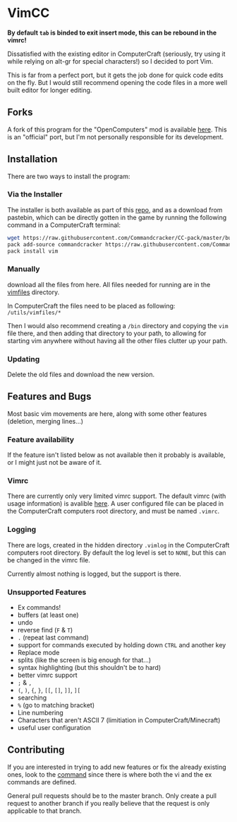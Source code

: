 # VimCC

**By default `tab` is binded to exit insert mode, this can be rebound in the vimrc!**

Dissatisfied with the existing editor in ComputerCraft (seriously, try using it
while relying on alt-gr for special characters!) so I decided to port Vim.

This is far from a perfect port, but it gets the job done for quick code edits
on the fly. But I would still recommend opening the code files in a more well
built editor for longer editing.

## Forks

A fork of this program for the "OpenComputers" mod is available
[here](https://github.com/Vexatos/VimOC). This is an "official" port, but I'm
not personally responsible for its development.

## Installation

There are two ways to install the program:

### Via the Installer

The installer is both available as part of this [repo](./installer),
and as a download from pastebin, which can be directly gotten in the game by
running the following command in a ComputerCraft terminal:

```bash
wget https://raw.githubusercontent.com/Commandcracker/CC-pack/master/build/pack.lua pack
pack add-source commandcracker https://raw.githubusercontent.com/Commandcracker/CC-packages/master/packages.json
pack install vim
```

### Manually

download all the files from here.
All files needed for running are in the [vimfiles](./vimfiles) directory.

In ComputerCraft the files need to be placed as following:
`/utils/vimfiles/*`

Then I would also recommend creating a `/bin` directory and copying the `vim`
file there, and then adding that directory to your path, to allowing for
starting vim anywhere without having all the other files clutter up your path.

### Updating

Delete the old files and download the new version.

## Features and Bugs

Most basic vim movements are here, along with some other features (deletion,
merging lines...)

### Feature availability

If the feature isn't listed below as not available then it probably is available,
or I might just not be aware of it.

### Vimrc

There are currently only very limited vimrc support. The default vimrc (with
usage information) is avalible [here](./vimfiles/vimrcDefault). A user
configured file can be placed in the ComputerCraft computers root directory, and
must be named `.vimrc`.

### Logging

There are logs, created in the hidden directory `.vimlog` in the ComputerCraft
computers root directory. By default the log level is set to `NONE`, but this
can be changed in the vimrc file.

Currently almost nothing is logged, but the support is there.

### Unsupported Features

- Ex commands!
- buffers (at least one)
- undo
- reverse find (`F` & `T`)
- `.` (repeat last command)
- support for commands executed by holding down `CTRL` and another key
- Replace mode
- splits (like the screen is big enough for that...)
- syntax highlighting (but this shouldn't be to hard)
- better vimrc support
- `;` & `,`
- `(`, `)`, `{`, `}`, `[[`, `[]`, `]]`, `][`
- searching
- `%` (go to matching bracket)
- Line numbering
- Characters that aren't ASCII 7 (limitiation in ComputerCraft/Minecraft)
- useful user configuration

## Contributing

If you are interested in trying to add new features or fix the already existing
ones, look to the [command](./vimfiles/command.lua) since there is where both the vi
and the ex commands are defined.

General pull requests should be to the master branch.
Only create a pull request to another branch if you really believe that the request
is only applicable to that branch.
